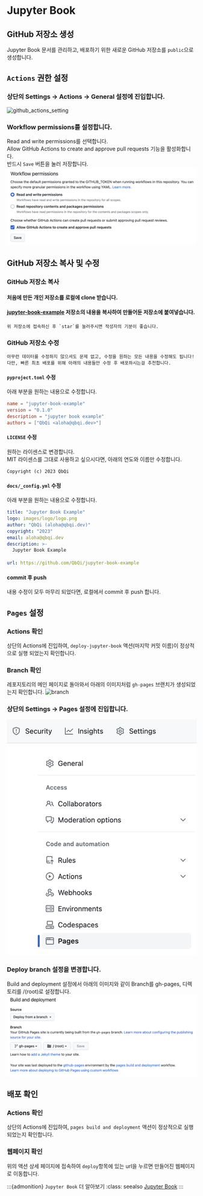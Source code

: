 # Jupyter Book

## GitHub 저장소 생성
Jupyter Book 문서를 관리하고, 배포하기 위한 새로운 GitHub 저장소를 `public`으로 생성합니다.

## `Actions` 권한 설정
### 상단의 Settings -> Actions -> General 설정에 진입합니다.
![github_actions_setting](images/ci_cd/jupyter_book/github_actions_setting.png)

### Workflow permissions를 설정합니다.
Read and write permissions를 선택합니다.  
Allow GitHub Actions to create and approve pull requests 기능을 활성화합니다.  
반드시 `Save` 버튼을 눌러 저장합니다.  
![change_workflow_permission](../../../images/ci_cd/jupyter_book/change_workflow_permission.png)

## GitHub 저장소 복사 및 수정
### GitHub 저장소 복사
#### 처음에 만든 개인 저장소를 로컬에 clone 받습니다.
#### [jupyter-book-example](https://github.com/QbQi/jupyter-book-example) 저장소의 내용을 복사하여 만들어둔 저장소에 붙여넣습니다.
```{note}
위 저장소에 접속하신 후 `star`를 눌러주시면 작성자의 기분이 좋습니다.
```

### GitHub 저장소 수정
```{note}
아무런 데이터를 수정하지 않으셔도 문제 없고, 수정을 원하는 모든 내용을 수정해도 됩니다!  
다만, 빠른 최초 배포를 위해 아래의 내용들만 수정 후 배포하시는걸 추천합니다.
```
#### `pyproject.toml` 수정
아래 부분을 원하는 내용으로 수정합니다.
```toml
name = "jupyter-book-example"
version = "0.1.0"
description = "jupyter book example"
authors = ["QbQi <aloha@qbqi.dev>"]
```

#### `LICENSE` 수정
원하는 라이센스로 변경합니다.  
MIT 라이센스를 그대로 사용하고 싶으시다면, 아래의 연도와 이름만 수정합니다.
```
Copyright (c) 2023 QbQi
```

#### `docs/_config.yml` 수정
아래 부분을 원하는 내용으로 수정합니다.
```yml
title: "Jupyter Book Example"
logo: images/logo/logo.png
author: "QbQi (aloha@qbqi.dev)"
copyright: "2023"
email: aloha@qbqi.dev
description: >-
  Jupyter Book Example

url: https://github.com/QbQi/jupyter-book-example
```

#### commit 후 push
내용 수정이 모두 마무리 되었다면, 로컬에서 commit 후 push 합니다.

## `Pages` 설정
### Actions 확인
상단의 Actions에 진입하여, `deploy-jupyter-book` 액션(마지막 커밋 이름)이 정상적으로 실행 되었는지 확인합니다.

### Branch 확인
레포지토리의 메인 페이지로 돌아와서 아래의 이미지처럼 `gh-pages` 브랜치가 생성되었는지 확인합니다.
![branch](/../../../images/ci_cd/jupyter_book/branch.png)

### 상단의 Settings -> Pages 설정에 진입합니다.
![github_pages_setting](../../../images/ci_cd/jupyter_book/github_pages_setting.png)

### Deploy branch 설정을 변경합니다.
Build and deployment 설정에서 아래의 이미지와 같이 Branch를 gh-pages, 디렉토리를 /(root)로 설정합니다.
![change_deploy_setting](../../../images/ci_cd/jupyter_book/change_deploy_setting.png)

## 배포 확인
### Actions 확인
상단의 Actions에 진입하여, `pages build and deployment` 액션이 정상적으로 실행 되었는지 확인합니다.

### 웹페이지 확인
위의 액션 상세 페이지에 접속하여 `deploy`항목에 있는 url을 누르면 만들어진 웹페이지로 이동합니다.

:::{admonition} `Jupyter Book` 더 알아보기
:class: seealso
[Jupyter Book](https://jupyterbook.org/)
:::
